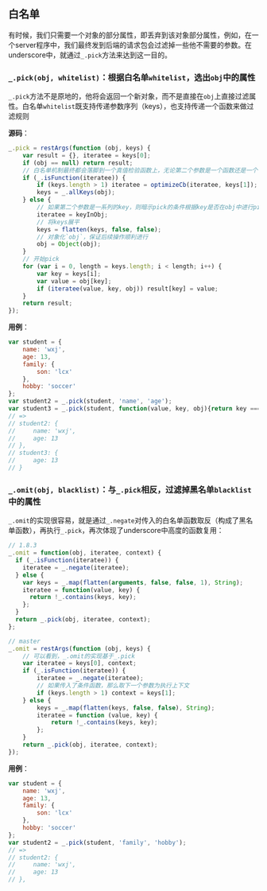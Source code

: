 ## 白名单
有时候，我们只需要一个对象的部分属性，即丢弃到该对象部分属性，例如，在一个server程序中，我们最终发到后端的请求包会过滤掉一些他不需要的参数。在underscore中，就通过`_.pick`方法来达到这一目的。

### `_.pick(obj, whitelist)`：根据白名单`whitelist`，选出`obj`中的属性
`_.pick`方法不是原地的，他将会返回一个新对象，而不是直接在`obj`上直接过滤属性。白名单`whitelist`既支持传递参数序列（keys），也支持传递一个函数来做过滤规则

__源码__：
```js
_.pick = restArgs(function (obj, keys) {
    var result = {}, iteratee = keys[0];
    if (obj == null) return result;
    // 白名单机制最终都会落脚到一个真值检验函数上，无论第二个参数是一个函数还是一个个的keys
    if (_.isFunction(iteratee)) {
        if (keys.length > 1) iteratee = optimizeCb(iteratee, keys[1]);
        keys = _.allKeys(obj);
    } else {
        // 如果第二个参数是一系列的key，则暗示pick的条件根据key是否在obj中进行pick
        iteratee = keyInObj;
        // 将keys展平
        keys = flatten(keys, false, false);
        // 对象化`obj`，保证后续操作顺利进行
        obj = Object(obj);
    }
    // 开始pick
    for (var i = 0, length = keys.length; i < length; i++) {
        var key = keys[i];
        var value = obj[key];
        if (iteratee(value, key, obj)) result[key] = value;
    }
    return result;
});
```

__用例__：
```js
var student = {
    name: 'wxj',
    age: 13,
    family: {
        son: 'lcx'
    },
    hobby: 'soccer'
};
var student2 = _.pick(student, 'name', 'age');
var student3 = _.pick(student, function(value, key, obj){return key === 'age';})
// =>
// student2: {
//     name: 'wxj',
//     age: 13
// },
// student3: {
//     age: 13
// }
```

### `_.omit(obj, blacklist)`：与`_.pick`相反，过滤掉黑名单`blacklist`中的属性
`_.omit`的实现很容易，就是通过`_.negate`对传入的白名单函数取反（构成了黑名单函数），再执行`_.pick`，再次体现了underscore中高度的函数复用：
```js
// 1.8.3
_.omit = function(obj, iteratee, context) {
  if (_.isFunction(iteratee)) {
    iteratee = _.negate(iteratee);
  } else {
    var keys = _.map(flatten(arguments, false, false, 1), String);
    iteratee = function(value, key) {
      return !_.contains(keys, key);
    };
  }
  return _.pick(obj, iteratee, context);
};

// master
_.omit = restArgs(function (obj, keys) {
    // 可以看到，_.omit的实现基于_.pick
    var iteratee = keys[0], context;
    if (_.isFunction(iteratee)) {
        iteratee = _.negate(iteratee);
        // 如果传入了条件函数，那么取下一个参数为执行上下文
        if (keys.length > 1) context = keys[1];
    } else {
        keys = _.map(flatten(keys, false, false), String);
        iteratee = function (value, key) {
            return !_.contains(keys, key);
        };
    }
    return _.pick(obj, iteratee, context);
});

```

__用例__：
```js
var student = {
    name: 'wxj',
    age: 13,
    family: {
        son: 'lcx'
    },
    hobby: 'soccer'
};
var student2 = _.pick(student, 'family', 'hobby');
// =>
// student2: {
//     name: 'wxj',
//     age: 13
// },
```